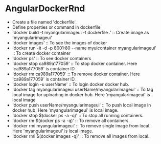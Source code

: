 # AngularDockerRnd
- Create a file named 'dockerfile'.
- Define properties or command in dockerfile
- 'docker build -t myangularimageui -f dockerfile .' :: Create image as 'myangularimageui'
- 'docker images' :: To see the images of docker
- 'docker run -it -d  -p 8001:80 --name myuicontainer myangularimageui' :: To create docker container
- 'docker ps' :: To see docker containers
- 'docker stop ca989a177059' :: To stop docker container. Here 'ca989a177059' is container ID.
- 'docker rm ca989a177059' :: To remove docker container. Here 'ca989a177059' is container ID.
- 'docker login -u userName' :: To login docker docker hub.
- 'docker tag myangularimageui userName/myangularimageui' :: To tag local image for uploading in docker hub. Here 'myangularimageui' is local image
- 'docker push userName/myangularimageui' :: To push local image in docker hub. Here 'myangularimageui' is local image.
- 'docker stop $(docker ps -a -q)' :: To stop all running containers.
- 'docker rm $(docker ps -a -q)' :: To remove all containers.
- 'docker rmi myangularimageui' :: To remove single image from local. Here 'myangularimageui' is local image.
- 'docker rmi $(docker images -q)' :: To remove all images from local.
